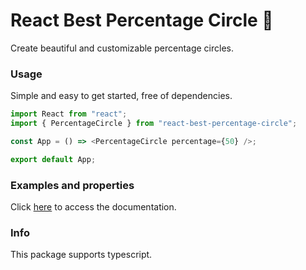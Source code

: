 # React Best Percentage Circle 🚀

<p>Create beautiful and customizable percentage circles.<p>
  
### Usage

Simple and easy to get started, free of dependencies.

```js
import React from "react";
import { PercentageCircle } from "react-best-percentage-circle";

const App = () => <PercentageCircle percentage={50} />;

export default App;
```

### Examples and properties

Click [here](https://lucas-fernando.vercel.app/react-best-percentage-circle) to access the documentation.

### Info

This package supports typescript.
